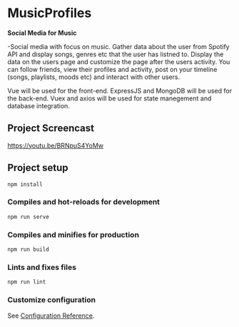 # MusicProfiles
**Social Media for Music**

-Social media with focus on music.
Gather data about the user from Spotify API and display songs, genres etc that the user has listned to.
Display the data on the users page and customize the page after the users activity.
You can follow friends, view their profiles and activity, post on your timeline (songs, playlists, moods etc) and interact with other users.

Vue will be used for the front-end.
ExpressJS and MongoDB will be used for the back-end.
Vuex and axios will be used for state manegement and database integration.

## Project Screencast
https://youtu.be/BRNpuS4YoMw

## Project setup
```
npm install
```

### Compiles and hot-reloads for development
```
npm run serve
```

### Compiles and minifies for production
```
npm run build
```

### Lints and fixes files
```
npm run lint
```

### Customize configuration
See [Configuration Reference](https://cli.vuejs.org/config/).
